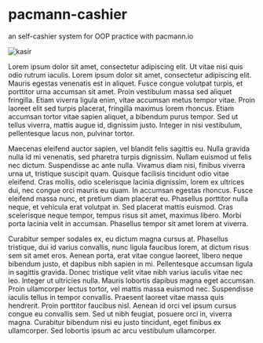 # pacmann-cashier
an self-cashier system for OOP practice with pacmann.io

![kasir](/img.png)

Lorem ipsum dolor sit amet, consectetur adipiscing elit. Ut vitae nisi quis odio rutrum iaculis. Lorem ipsum dolor sit amet, consectetur adipiscing elit. Mauris egestas venenatis est in aliquet. Fusce congue volutpat turpis, et porttitor urna accumsan sit amet. Proin vestibulum massa sed aliquet fringilla. Etiam viverra ligula enim, vitae accumsan metus tempor vitae. Proin laoreet elit sed turpis placerat, fringilla maximus lorem rhoncus. Etiam accumsan tortor vitae sapien aliquet, a bibendum purus tempor. Sed ut tellus viverra, mattis augue id, dignissim justo. Integer in nisi vestibulum, pellentesque lacus non, pulvinar tortor.

Maecenas eleifend auctor sapien, vel blandit felis sagittis eu. Nulla gravida nulla id mi venenatis, sed pharetra turpis dignissim. Nullam euismod ut felis nec dictum. Suspendisse ac ante nulla. Vivamus diam nisi, finibus viverra urna ut, tristique suscipit quam. Quisque facilisis tincidunt odio vitae eleifend. Cras mollis, odio scelerisque lacinia dignissim, lorem ex ultrices dui, nec congue orci mauris eu quam. In accumsan egestas rhoncus. Fusce eleifend massa nunc, et pretium diam placerat eu. Phasellus porttitor nulla neque, et vehicula erat volutpat in. Sed placerat mattis euismod. Cras scelerisque neque tempor, tempus risus sit amet, maximus libero. Morbi porta lacinia velit in accumsan. Phasellus tempor sit amet lorem at viverra.

Curabitur semper sodales ex, eu dictum magna cursus at. Phasellus tristique, dui id varius convallis, nunc ligula faucibus lorem, at dictum risus sem sit amet eros. Aenean porta, erat vitae congue laoreet, libero neque bibendum justo, et dapibus nibh sapien in mi. Pellentesque accumsan ligula in sagittis gravida. Donec tristique velit vitae nibh varius iaculis vitae nec leo. Integer ut ultricies nulla. Mauris lobortis dapibus magna eget accumsan. Proin ullamcorper lectus tortor, vel mattis massa euismod nec. Suspendisse iaculis tellus in tempor convallis. Praesent laoreet vitae massa quis hendrerit. Proin porttitor faucibus nisl. Aenean id orci vel ipsum cursus congue eu convallis sem. Sed ut nibh feugiat, posuere orci in, viverra magna. Curabitur bibendum nisi eu justo tincidunt, eget finibus ex ullamcorper. Sed lobortis ipsum ac arcu vestibulum ullamcorper.
